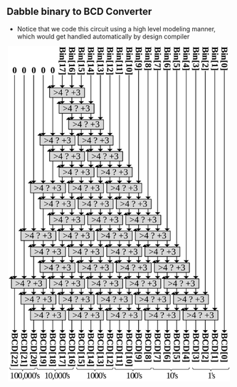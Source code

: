## Dabble binary to BCD Converter
- Notice that we code this circuit using a high level modeling manner, which would get handled automatically by design compiler
<p align="center">
  <img src="./Bin2BCD-DoubleDabble2.svg.png" width="500" heigh ="500">
</p>